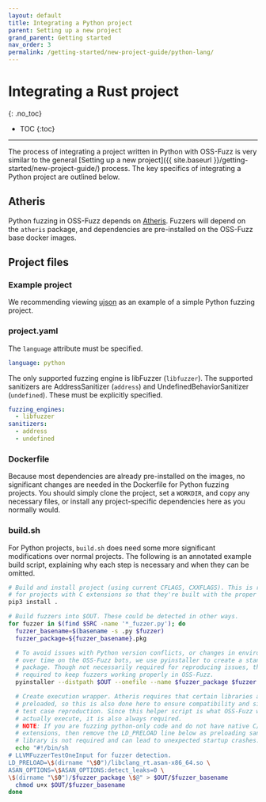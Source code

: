```yaml
---
layout: default
title: Integrating a Python project
parent: Setting up a new project
grand_parent: Getting started
nav_order: 3
permalink: /getting-started/new-project-guide/python-lang/
---
```


# Integrating a Rust project
{: .no_toc}

- TOC
{:toc}
---


The process of integrating a project written in Python with OSS-Fuzz is very
similar to the general
[Setting up a new project]({{ site.baseurl }}/getting-started/new-project-guide/)
process. The key specifics of integrating a Python project are outlined below.

## Atheris

Python fuzzing in OSS-Fuzz depends on
[Atheris](https://github.com/google/atheris). Fuzzers will depend on the
`atheris` package, and dependencies are pre-installed on the OSS-Fuzz base
docker images.

## Project files

### Example project

We recommending viewing [ujson](https://github.com/google/oss-fuzz/tree/master/projects/ujson) as an
example of a simple Python fuzzing project.

### project.yaml

The `language` attribute must be specified.

```yaml
language: python
```

The only supported fuzzing engine is libFuzzer (`libfuzzer`). The supported
sanitizers are AddressSanitizer (`address`) and
UndefinedBehaviorSanitizer (`undefined`). These must be explicitly specified.

```yaml
fuzzing_engines:
  - libfuzzer
sanitizers:
  - address
  - undefined
```

### Dockerfile

Because most dependencies are already pre-installed on the images, no
significant changes are needed in the Dockerfile for Python fuzzing projects.
You should simply clone the project, set a `WORKDIR`, and copy any necessary
files, or install any project-specific dependencies here as you normally would.

### build.sh

For Python projects, `build.sh` does need some more significant modifications
over normal projects. The following is an annotated example build script,
explaining why each step is necessary and when they can be omitted.

```sh
# Build and install project (using current CFLAGS, CXXFLAGS). This is required
# for projects with C extensions so that they're built with the proper flags.
pip3 install .

# Build fuzzers into $OUT. These could be detected in other ways.
for fuzzer in $(find $SRC -name '*_fuzzer.py'); do
  fuzzer_basename=$(basename -s .py $fuzzer)
  fuzzer_package=${fuzzer_basename}.pkg

  # To avoid issues with Python version conflicts, or changes in environment
  # over time on the OSS-Fuzz bots, we use pyinstaller to create a standalone
  # package. Though not necessarily required for reproducing issues, this is
  # required to keep fuzzers working properly in OSS-Fuzz.
  pyinstaller --distpath $OUT --onefile --name $fuzzer_package $fuzzer

  # Create execution wrapper. Atheris requires that certain libraries are
  # preloaded, so this is also done here to ensure compatibility and simplify
  # test case reproduction. Since this helper script is what OSS-Fuzz will
  # actually execute, it is also always required.
  # NOTE: If you are fuzzing python-only code and do not have native C/C++
  # extensions, then remove the LD_PRELOAD line below as preloading sanitizer
  # library is not required and can lead to unexpected startup crashes.
  echo "#!/bin/sh
# LLVMFuzzerTestOneInput for fuzzer detection.
LD_PRELOAD=\$(dirname "\$0")/libclang_rt.asan-x86_64.so \
ASAN_OPTIONS=\$ASAN_OPTIONS:detect_leaks=0 \
\$(dirname "\$0")/$fuzzer_package \$@" > $OUT/$fuzzer_basename
  chmod u+x $OUT/$fuzzer_basename
done
```
